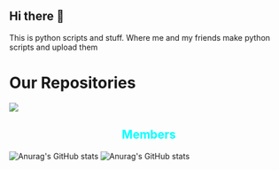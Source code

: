 ## Hi there 👋

This is python scripts and stuff. Where me and my friends make python scripts and upload them

<h1>Our Repositories</h1>

<a href="https://github.com/Python-Scripts-and-Stuff/virus"><img src = "https://github-readme-stats.vercel.app/api/pin/?username=Python-Scripts-and-Stuff&&theme=radical&repo=virus"></a>

<h2 style = "text-align:center;color:aqua;">Members</h2>

![Anurag's GitHub stats](https://github-readme-stats.vercel.app/api?username=vackyton&theme=radical&show_icons=true)
![Anurag's GitHub stats](https://github-readme-stats.vercel.app/api?username=bigboytaco&theme=radical&show_icons=true)
